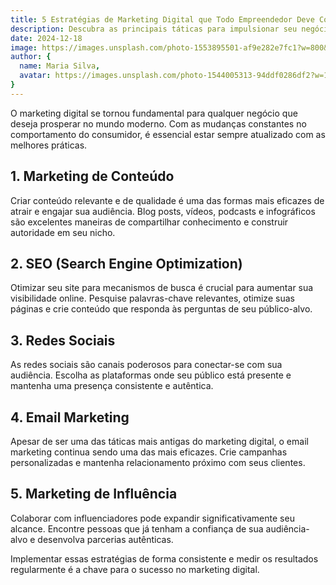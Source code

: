 ```yaml
---
title: 5 Estratégias de Marketing Digital que Todo Empreendedor Deve Conhecer
description: Descubra as principais táticas para impulsionar seu negócio online e conquistar mais clientes através do marketing digital.
date: 2024-12-18
image: https://images.unsplash.com/photo-1553895501-af9e282e7fc1?w=800&h=400&fit=crop
author: {
  name: Maria Silva,
  avatar: https://images.unsplash.com/photo-1544005313-94ddf0286df2?w=150&h=150&fit=crop&crop=face
}
---
```


O marketing digital se tornou fundamental para qualquer negócio que deseja prosperar no mundo moderno. Com as mudanças constantes no comportamento do consumidor, é essencial estar sempre atualizado com as melhores práticas.

## 1. Marketing de Conteúdo

Criar conteúdo relevante e de qualidade é uma das formas mais eficazes de atrair e engajar sua audiência. Blog posts, vídeos, podcasts e infográficos são excelentes maneiras de compartilhar conhecimento e construir autoridade em seu nicho.

## 2. SEO (Search Engine Optimization)

Otimizar seu site para mecanismos de busca é crucial para aumentar sua visibilidade online. Pesquise palavras-chave relevantes, otimize suas páginas e crie conteúdo que responda às perguntas de seu público-alvo.

## 3. Redes Sociais

As redes sociais são canais poderosos para conectar-se com sua audiência. Escolha as plataformas onde seu público está presente e mantenha uma presença consistente e autêntica.

## 4. Email Marketing

Apesar de ser uma das táticas mais antigas do marketing digital, o email marketing continua sendo uma das mais eficazes. Crie campanhas personalizadas e mantenha relacionamento próximo com seus clientes.

## 5. Marketing de Influência

Colaborar com influenciadores pode expandir significativamente seu alcance. Encontre pessoas que já tenham a confiança de sua audiência-alvo e desenvolva parcerias autênticas.

Implementar essas estratégias de forma consistente e medir os resultados regularmente é a chave para o sucesso no marketing digital.
